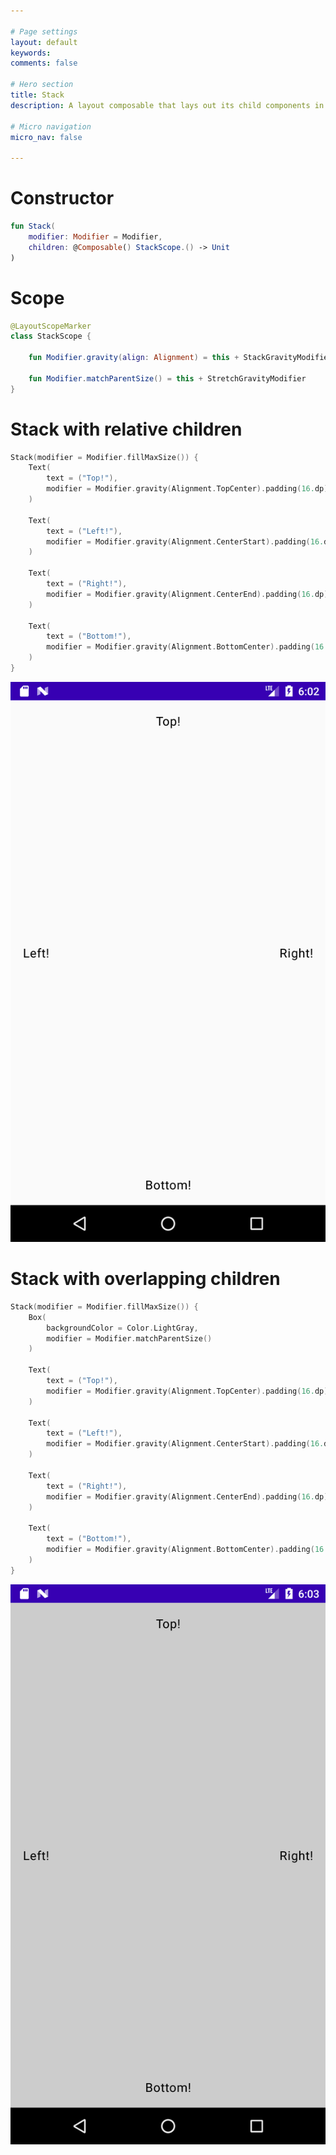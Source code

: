```yaml
---

# Page settings
layout: default
keywords:
comments: false

# Hero section
title: Stack
description: A layout composable that lays out its child components in a relative format, it's main use is for drawing children that require overlap. For this overlap, the z-index is defined by the order in which the components are declared

# Micro navigation
micro_nav: false

---
```


# Constructor


```kotlin
fun Stack(
    modifier: Modifier = Modifier,
    children: @Composable() StackScope.() -> Unit
)
```


# Scope

```kotlin
@LayoutScopeMarker
class StackScope {

    fun Modifier.gravity(align: Alignment) = this + StackGravityModifier(align)

    fun Modifier.matchParentSize() = this + StretchGravityModifier
}
```

# Stack with relative children

```kotlin
Stack(modifier = Modifier.fillMaxSize()) {
    Text(
        text = ("Top!"),
        modifier = Modifier.gravity(Alignment.TopCenter).padding(16.dp)
    )
    
    Text(
        text = ("Left!"),
        modifier = Modifier.gravity(Alignment.CenterStart).padding(16.dp)
    )

    Text(
        text = ("Right!"),
        modifier = Modifier.gravity(Alignment.CenterEnd).padding(16.dp)
    )

    Text(
        text = ("Bottom!"),
        modifier = Modifier.gravity(Alignment.BottomCenter).padding(16.dp)
    )
}
```

<p align="center">
  <img src="/academy/layout/media/stack_children.png">
</p>

# Stack with overlapping children

```kotlin
Stack(modifier = Modifier.fillMaxSize()) {
    Box(
        backgroundColor = Color.LightGray,
        modifier = Modifier.matchParentSize()
    )

    Text(
        text = ("Top!"),
        modifier = Modifier.gravity(Alignment.TopCenter).padding(16.dp)
    )
    
    Text(
        text = ("Left!"),
        modifier = Modifier.gravity(Alignment.CenterStart).padding(16.dp)
    )

    Text(
        text = ("Right!"),
        modifier = Modifier.gravity(Alignment.CenterEnd).padding(16.dp)
    )

    Text(
        text = ("Bottom!"),
        modifier = Modifier.gravity(Alignment.BottomCenter).padding(16.dp)
    )
}
```

<p align="center">
  <img src="/academy/layout/media/stack_overlap.png">
</p>
